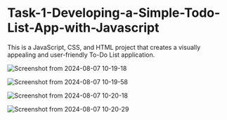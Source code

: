 # Task-1-Developing-a-Simple-Todo-List-App-with-Javascript
This is a JavaScript, CSS, and HTML project that creates a visually appealing and user-friendly To-Do List application.


![Screenshot from 2024-08-07 10-19-18](https://github.com/user-attachments/assets/42aea8e0-a516-4ae3-b43e-b60f52bc9b78)

![Screenshot from 2024-08-07 10-19-58](https://github.com/user-attachments/assets/731bce86-108a-43c6-8288-f211cc9370b6)

![Screenshot from 2024-08-07 10-20-18](https://github.com/user-attachments/assets/eb42dbf2-b3d2-4da5-bda5-861313f14891)

![Screenshot from 2024-08-07 10-20-29](https://github.com/user-attachments/assets/8a3172ea-fd08-483d-bc27-9ab2ad857d9e)

